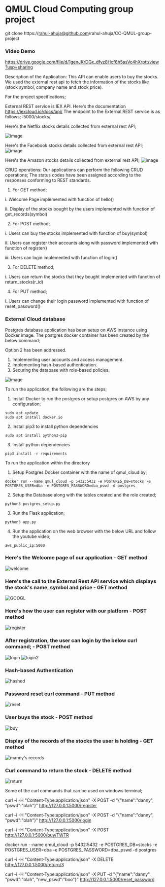 # QMUL Cloud Computing group project

git clone https://rahul-ahuja@github.com/rahul-ahuja/CC-QMUL-group-project

### Video Demo
https://drive.google.com/file/d/1genJKrDGx_dfyz8Hcf6h5asVc4hXrptt/view?usp=sharing


Description of the Application: This API can enable users to buy the stocks. We used the external rest api to fetch the information of the stocks like (stock symbol, company name and stock price).

For the project specifications;

External REST service is IEX API. Here's the documentation https://iexcloud.io/docs/api/
The endpoint to the External REST service is as follows;
<IPADDRESS>:5000/stocks/<company symbol>

Here's the Netflix stocks details collected from external rest API;

![image](https://user-images.githubusercontent.com/21355015/113519143-563c1f80-9582-11eb-991c-aca36a2f83f0.png)


Here's the Facebook stocks details collected from external rest API;
![image](https://user-images.githubusercontent.com/21355015/113519159-6f44d080-9582-11eb-9778-e074818cb750.png)

Here's the Amazon stocks details collected from external rest API;
![image](https://user-images.githubusercontent.com/21355015/113519184-8be10880-9582-11eb-8484-2562f55509d0.png)

  
CRUD operations: Our applications can perform the following CRUD operations; The status codes have been assigned according to the responses conforming to REST standards.

1. For GET method;
 
i. Welcome Page implemented with function of hello()

ii. Display of the stocks bought by the users implemented with function of get_records(symbol)

2. For POST method; 

i. Users can buy the stocks implemented with function of buy(symbol)

ii. Users can register their accounts along with password implemented with function of register()   

iii. Users can login implemented with function of login()

3. For DELETE method; 

i. Users can return the stocks that they bought implemented with function of return_stocks(r_id)

4. For PUT method; 

i. Users can change their login password implemented with function of reset_password()

### External Cloud database 
Postgres database application has been setup on AWS instance using Docker image. The postgres docker container has been created by the below command;

 
Option 2 has been addressed. 

1. Implementing user accounts and access management.
2. Implementing hash-based authentication.
3. Securing the database with role-based policies.

![image](https://user-images.githubusercontent.com/21355015/113448602-0fb8ba80-93f4-11eb-93d4-d57919080f63.png)

To run the application, the following are the steps;

1. Install Docker to run the postgres or setup postgres on AWS by any configuration;
```
sudo apt update
sudo apt install docker.io
```

2. Install pip3 to install python dependencies

`sudo apt install python3-pip`

3. Install python dependencies

`pip3 install -r requirements`

To run the application within the directory

1. Setup Postgres Docker container with the name of qmul_cloud by;

`docker run --name qmul_cloud -p 5432:5432 -e POSTGRES_DB=stocks -e POSTGRES_USER=dba -e POSTGRES_PASSWORD=dba_pswd -d postgres` 

2. Setup the Database along with the tables created and the role created;

`python3 postgres_setup.py`

3. Run the Flask application;

`python3 app.py`

4. Run the application on the web browser with the below URL and follow the youtube video;

`aws_public_ip:5000`

### Here's the Welcome page of our application - GET method
![welcome](https://user-images.githubusercontent.com/21355015/113476421-5994b580-9473-11eb-865a-58b7003fdf42.PNG)

### Here's the call to the External Rest API service which displays the stock's name, symbol and price - GET method
![GOOGL](https://user-images.githubusercontent.com/21355015/113476432-6ca78580-9473-11eb-89c6-4c57317a81ed.PNG)

### Here's how the user can register with our platform - POST method
![register](https://user-images.githubusercontent.com/21355015/113476434-6f09df80-9473-11eb-970a-45d163757d96.PNG)

### After registration, the user can login by the below curl command; - POST method 
![login](https://user-images.githubusercontent.com/21355015/113476437-7204d000-9473-11eb-8620-0e299e418704.PNG)
![login2](https://user-images.githubusercontent.com/21355015/113476447-7df09200-9473-11eb-8ded-e81d2d200903.PNG)

### Hash-based Authentication 
![hashed](https://user-images.githubusercontent.com/21355015/113476440-76c98400-9473-11eb-937b-2fce04fb8916.PNG)

### Password reset curl command - PUT method
![reset](https://user-images.githubusercontent.com/21355015/113476445-7c26ce80-9473-11eb-9d41-ff52e2e7db0b.PNG)

### User buys the stock - POST method
![buy](https://user-images.githubusercontent.com/21355015/113476442-792bde00-9473-11eb-9521-7ae5f713f77e.PNG)

### Display of the records of the stocks the user is holding - GET method
![manny's records](https://user-images.githubusercontent.com/21355015/113476411-4a156c80-9473-11eb-9668-5761827a08f1.PNG)

### Curl command to return the stock - DELETE method
![return](https://user-images.githubusercontent.com/21355015/113476452-8052ec00-9473-11eb-9c57-0047500ee475.PNG)

Some of the curl commands that can be used on windows terminal;

curl -i -H "Content-Type:application/json" -X POST -d "{\"name\":\"danny\", \"pswd\":\"blah\"}" http://127.0.0.1:5000/register

curl -i -H "Content-Type:application/json" -X POST -d "{\"name\":\"danny\", \"pswd\":\"blah\"}" http://127.0.0.1:5000/login

curl -i -H "Content-Type:application/json" -X POST http://127.0.0.1:5000/buy/TWTR

docker run --name qmul_cloud -p 5432:5432 -e POSTGRES_DB=stocks -e POSTGRES_USER=dba -e POSTGRES_PASSWORD=dba_pswd -d postgres

curl -i -H "Content-Type:application/json" -X DELETE http://127.0.0.1:5000/return/3

curl -i -H "Content-Type:application/json" -X PUT -d "{\"name\":\"danny\", \"pswd\":\"blah\", \"new_pswd\":\"boo\"}" http://127.0.0.1:5000/reset_password
